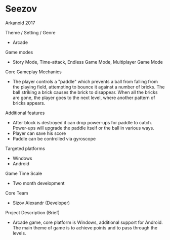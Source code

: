 # Seezov
Arkanoid 2017

Theme / Setting / Genre
* Arcade 

Game modes
* Story Mode, Time-attack, Endless Game Mode, Multiplayer Game Mode

Core Gameplay Mechanics
* The player controls a "paddle" which prevents a ball from falling from the playing field, attempting to bounce it against a number of bricks. The ball striking a brick causes the brick to disappear. When all the bricks are gone, the player goes to the next level, where another pattern of bricks appears.

Additional features
* After block is destroyed it can drop power-ups for paddle to catch. Power-ups will upgrade the paddle itself or the ball in various ways.
* Player can save his score
* Paddle can be controlled via gyroscope

Targeted platforms
* Windows 
* Android

Game Time Scale
* Two month development

Core Team
* Sizov Alexandr (Developer) 

Project Description (Brief)
* Arcade game, core platform is Windows, additional support for Android. The main theme of game is to achieve points and to pass through the levels.
